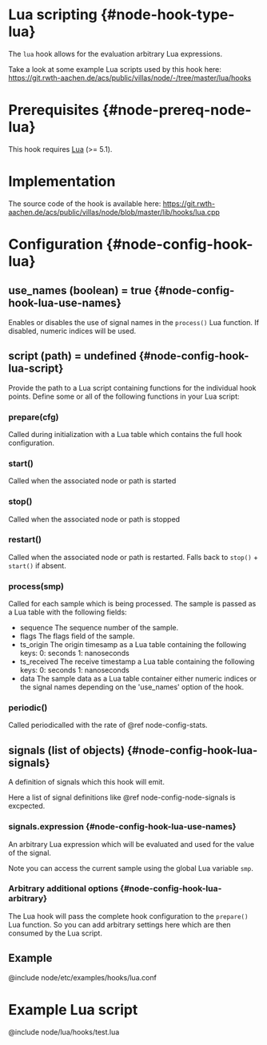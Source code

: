 # Lua scripting {#node-hook-type-lua}

The `lua` hook allows for the evaluation arbitrary Lua expressions.

Take a look at some example Lua scripts used by this hook here:
https://git.rwth-aachen.de/acs/public/villas/node/-/tree/master/lua/hooks

# Prerequisites {#node-prereq-node-lua}

This hook requires [Lua](https://www.lua.org/) (>= 5.1).

# Implementation

The source code of the hook is available here:
https://git.rwth-aachen.de/acs/public/villas/node/blob/master/lib/hooks/lua.cpp

# Configuration {#node-config-hook-lua}

## use_names (boolean) = true {#node-config-hook-lua-use-names}

Enables or disables the use of signal names in the `process()` Lua function.
If disabled, numeric indices will be used.

## script (path) = undefined {#node-config-hook-lua-script}

Provide the path to a Lua script containing functions for the individual hook points.
Define some or all of the following functions in your Lua script:

### prepare(cfg)

Called during initialization with a Lua table which contains the full hook configuration.

### start()

Called when the associated node or path is started

### stop()

Called when the associated node or path is stopped

### restart()

Called when the associated node or path is restarted.
Falls back to `stop()` + `start()` if absent.

### process(smp)

Called for each sample which is being processed.
The sample is passed as a Lua table with the following fields:

- sequence     The sequence number of the sample.
- flags        The flags field of the sample.
- ts_origin    The origin timesamp as a Lua table containing
               the following keys:
                   0: seconds
                   1: nanoseconds
- ts_received  The receive timestamp a Lua table containing
               the following keys:
                   0: seconds
                   1: nanoseconds
- data         The sample data as a Lua table container either
               numeric indices or the signal names depending
               on the 'use_names' option of the hook.

### periodic()

Called periodicalled with the rate of @ref node-config-stats.

## signals (list of objects) {#node-config-hook-lua-signals}

A definition of signals which this hook will emit.

Here a list of signal definitions like @ref node-config-node-signals is excpected.

### signals.expression {#node-config-hook-lua-use-names}

An arbitrary Lua expression which will be evaluated and used for the value of the signal.

Note you can access the current sample using the global Lua variable `smp`.

### Arbitrary additional options {#node-config-hook-lua-arbitrary}

The Lua hook will pass the complete hook configuration to the `prepare()` Lua function.
So you can add arbitrary settings here which are then consumed by the Lua script.

## Example

@include node/etc/examples/hooks/lua.conf

# Example Lua script

@include node/lua/hooks/test.lua
